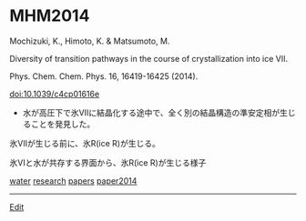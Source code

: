 # MHM2014

Mochizuki, K., Himoto, K. & Matsumoto, M.

Diversity of transition pathways in the course of crystallization into ice VII.

Phys. Chem. Chem. Phys. 16, 16419-16425 (2014).

[doi:10.1039/c4cp01616e](http://doi.org/10.1039/c4cp01616e)


* 水が高圧下で氷VIIに結晶化する途中で、全く別の結晶構造の準安定相が生じることを発見した。

[](http://youtu.be/LL6SeSu5tqc)

氷VIIが生じる前に、氷R(ice R)が生じる。



[](https://youtu.be/aOUBAqgr82g)

氷VIと水が共存する界面から、氷R(ice R)が生じる様子

[water](water.md) [research](research.md) [papers](papers.md) [paper2014](paper2014.md)





----
[Edit](https://github.com/vitroid/vitroid.github.io/edit/master/MD/MHM2014.md)

